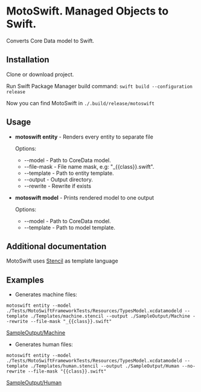 # MotoSwift. Managed Objects to Swift.
Converts Core Data model to Swift.

## Installation
Clone or download project.

Run Swift Package Manager build command:
`swift build --configuration release`

Now you can find MotoSwift in `./.build/release/motoswift`

## Usage

* **motoswift entity** - Renders every entity to separate file

  Options:
    * --model - Path to CoreData model.
    * --file-mask - File name mask, e.g: "_{{class}}.swift".
    * --template - Path to entity template.
    * --output - Output directory.
    * --rewrite - Rewrite if exists

* **motoswift model** - Prints rendered model to one output

  Options:
    * --model - Path to CoreData model.
    * --template - Path to model template.

## Additional documentation
MotoSwift uses [Stencil](https://github.com/kylef/Stencil) as template language

## Examples

* Generates machine files:

`motoswift entity --model ./Tests/MotoSwiftFrameworkTests/Resources/TypesModel.xcdatamodeld --template ./Templates/machine.stencil --output ./SampleOutput/Machine --rewrite --file-mask "_{{class}}.swift"`

[SampleOutput/Machine](https://github.com/Igor-Palaguta/MotoSwift/tree/master/SampleOutput/Machine)

* Generates human files:

`motoswift entity --model ./Tests/MotoSwiftFrameworkTests/Resources/TypesModel.xcdatamodeld --template ./Templates/human.stencil --output ./SampleOutput/Human --no-rewrite --file-mask "{{class}}.swift"`

[SampleOutput/Human](https://github.com/Igor-Palaguta/MotoSwift/tree/master/SampleOutput/Human)
